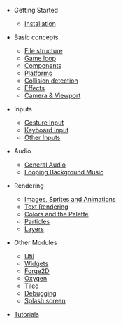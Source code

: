 - Getting Started
    - [Installation](/install)

- Basic concepts
    - [File structure](structure)
    - [Game loop](game)
    - [Components](components)
    - [Platforms](platforms)
    - [Collision detection](collision_detection)
    - [Effects](effects)
    - [Camera & Viewport](camera_and_viewport)

- Inputs
    - [Gesture Input](gesture-input)
    - [Keyboard Input](keyboard-input)
    - [Other Inputs](other-inputs)

- Audio
    - [General Audio](audio)
    - [Looping Background Music](bgm)

- Rendering
    - [Images, Sprites and Animations](images)
    - [Text Rendering](text)
    - [Colors and the Palette](palette)
    - [Particles](particles)
    - [Layers](layers)

- Other Modules
    - [Util](util)
    - [Widgets](widgets)
    - [Forge2D](forge2d)
    - [Oxygen](oxygen)
    - [Tiled](tiled)
    - [Debugging](debug)
    - [Splash screen](splash_screen)

- [Tutorials](https://github.com/flame-engine/flame/tree/main/tutorials)
